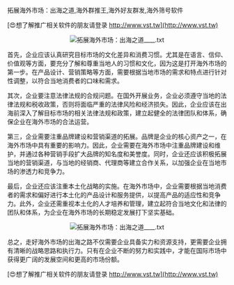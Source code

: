 拓展海外市场：出海之道,海外群推王,海外好友群发,海外筛号软件

[😍想了解推广相关软件的朋友请登录 http://www.vst.tw](http://www.vst.tw)

 <center><img src="https://vst.tw/MP4/tuiguang/png/2.png" alt="拓展海外市场：出海之道____.txt"></center>

首先，企业应该认真研究目标市场的文化差异和消费习惯。尤其是在语言、信仰、价值观等方面，要充分了解和尊重当地人的习惯和文化，因为这是打开海外市场的第一步。在产品设计、营销策略等方面，需要根据当地市场的需求和特点进行针对性调整，以符合当地消费者的口味和需求。

其次，企业要注意法律法规的合规问题。在国外开展业务，企业必须遵守当地的法律法规和税收政策，否则将面临严重的法律风险和经济损失。因此，企业应该在出海前深入了解目标市场的相关法律法规和政策，建立起健全的法律团队和体系，确保企业在海外市场的合法运营。

第三，企业需要注重品牌建设和营销渠道的拓展。品牌是企业的核心资产之一，在海外市场中具有重要的影响力。因此，企业需要在海外市场中注重品牌建设和维护，并通过各种营销手段扩大品牌的知名度和美誉度。同时，企业还应该积极拓展当地的营销渠道，与当地的经销商、代理商等建立合作关系，以加强企业在当地市场的渗透力和竞争力。

最后，企业还应该注重本土化战略的实施。在海外市场中，企业需要根据当地消费者的需求和偏好进行本土化的产品设计和服务提供，以提高产品的适应性和竞争力。此外，企业还需重视本土化的人才培养和管理，建立起符合当地文化和法律的团队和体系，为企业在海外市场的长期稳定发展打下坚实基础。

 <center><img src="https://vst.tw/MP4/tuiguang/png/7.png" alt="拓展海外市场：出海之道____.txt"></center>

总之，走好海外市场的出海之路不仅需要企业具备实力和资源支持，更需要企业拥有清晰的战略思路和执行力。只有在企业不断的努力和实践中，才能在国际市场中获得更广阔的发展空间和更高的市场份额。

[😍想了解推广相关软件的朋友请登录 http://www.vst.tw](http://www.vst.tw)




